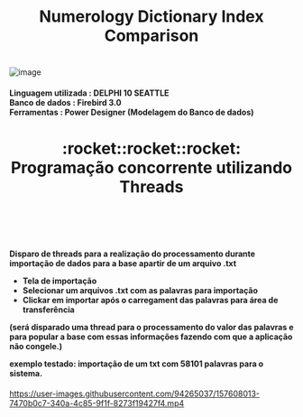 # <H1 align="center">  Numerology Dictionary Index Comparison<H1>
![image](https://user-images.githubusercontent.com/94265037/157597652-c20c9f14-3db9-4d28-ac68-8214ff45b43b.png)
  <h4>Linguagem utilizada : DELPHI 10 SEATTLE 
<br>Banco de dados      : Firebird 3.0 
<br>Ferramentas         : Power Designer (Modelagem do Banco de dados) </h4>
  
  
 
  <h1 align="center"> :rocket::rocket::rocket: <br>Programação concorrente utilizando Threads<h1><br>  
 <h4> Disparo de threads para a realização do processamento durante importação de dados para a base apartir de um arquivo .txt  
  
   * Tela de importação
   * Selecionar um arquivos .txt com  as palavras para importação
   * Clickar em importar após o carregament das palavras para área de transferência
    

   (será disparado uma thread para o processamento do valor das palavras e para popular a base com  essas informações fazendo com que a aplicação não congele.)
   
   exemplo testado: importação de um txt com 58101 palavras para o sistema.
   </h4>


https://user-images.githubusercontent.com/94265037/157608013-7470b0c7-340a-4c85-9f1f-8273f19427f4.mp4


  


  


